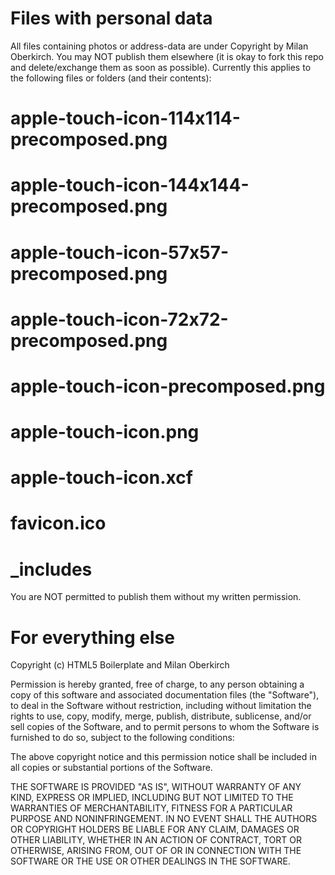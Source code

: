 Files with personal data
========================

All files containing photos or address-data are under Copyright by Milan
Oberkirch. You may NOT publish them elsewhere (it is okay to fork this repo and
delete/exchange them as soon as possible). Currently this applies to the following
files or folders (and their contents):
# apple-touch-icon-114x114-precomposed.png
# apple-touch-icon-144x144-precomposed.png
# apple-touch-icon-57x57-precomposed.png
# apple-touch-icon-72x72-precomposed.png
# apple-touch-icon-precomposed.png
# apple-touch-icon.png
# apple-touch-icon.xcf
# favicon.ico
# \_includes
You are NOT permitted to publish them without my written permission.

For everything else
===================

Copyright (c) HTML5 Boilerplate and Milan Oberkirch

Permission is hereby granted, free of charge, to any person obtaining a copy of
this software and associated documentation files (the "Software"), to deal in
the Software without restriction, including without limitation the rights to
use, copy, modify, merge, publish, distribute, sublicense, and/or sell copies
of the Software, and to permit persons to whom the Software is furnished to do
so, subject to the following conditions:

The above copyright notice and this permission notice shall be included in all
copies or substantial portions of the Software.

THE SOFTWARE IS PROVIDED "AS IS", WITHOUT WARRANTY OF ANY KIND, EXPRESS OR
IMPLIED, INCLUDING BUT NOT LIMITED TO THE WARRANTIES OF MERCHANTABILITY,
FITNESS FOR A PARTICULAR PURPOSE AND NONINFRINGEMENT. IN NO EVENT SHALL THE
AUTHORS OR COPYRIGHT HOLDERS BE LIABLE FOR ANY CLAIM, DAMAGES OR OTHER
LIABILITY, WHETHER IN AN ACTION OF CONTRACT, TORT OR OTHERWISE, ARISING FROM,
OUT OF OR IN CONNECTION WITH THE SOFTWARE OR THE USE OR OTHER DEALINGS IN THE
SOFTWARE.
